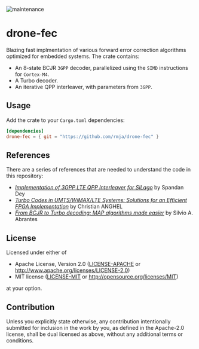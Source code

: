 ![maintenance](https://img.shields.io/badge/maintenance-actively--developed-brightgreen.svg)

# drone-fec

Blazing fast implmentation of various forward error correction algorithms optimized for embedded systems.
The crate contains:

* An 8-state BCJR `3GPP` decoder, parallelized using the `SIMD` instructions for `Cortex-M4`.
* A Turbo decoder.
* An iterative QPP interleaver, with parameters from `3GPP`.

## Usage

Add the crate to your `Cargo.toml` dependencies:

```toml
[dependencies]
drone-fec = { git = "https://github.com/rmja/drone-fec" }
```

## References
There are a series of references that are needed to understand the code in this repository:

* [_Implementation of 3GPP LTE QPP Interleaver for SiLago_](ref/qpp.pdf) by Spandan Dey
* [_Turbo Codes in UMTS/WiMAX/LTE Systems: Solutions for an Efficient FPGA Implementation_](ref/bcjr.pdf) by Christian ANGHEL
* [_From BCJR to Turbo decoding: MAP algorithms made easier_](ref/turbo.pdf) by Silvio A. Abrantes

## License

Licensed under either of

 * Apache License, Version 2.0
   ([LICENSE-APACHE](LICENSE-APACHE) or http://www.apache.org/licenses/LICENSE-2.0)
 * MIT license
   ([LICENSE-MIT](LICENSE-MIT) or http://opensource.org/licenses/MIT)

at your option.

## Contribution

Unless you explicitly state otherwise, any contribution intentionally submitted
for inclusion in the work by you, as defined in the Apache-2.0 license, shall be
dual licensed as above, without any additional terms or conditions.